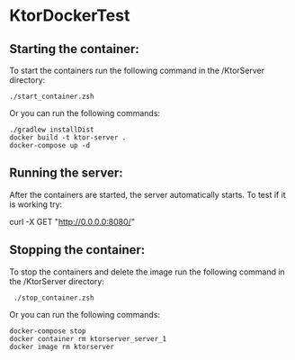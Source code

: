 # KtorDockerTest
## Starting the container: 
  To start the containers run the following command in the /KtorServer directory: <br/>
  
    ./start_container.zsh   
    
  Or you can run the following commands: 
  
    ./gradlew installDist 
    docker build -t ktor-server . 
    docker-compose up -d 
    

 ## Running the server: 
  After the containers are started, the server automatically starts. To test if it is working try: <br/>  
  
  curl -X GET  "http://0.0.0.0:8080/"

## Stopping the container: 

  To stop the containers and delete the image run the following command in the /KtorServer directory: <br/>
  
     ./stop_container.zsh
     
  Or you can run the following commands: 
  
    docker-compose stop
    docker container rm ktorserver_server_1
    docker image rm ktorserver
     
    
    

